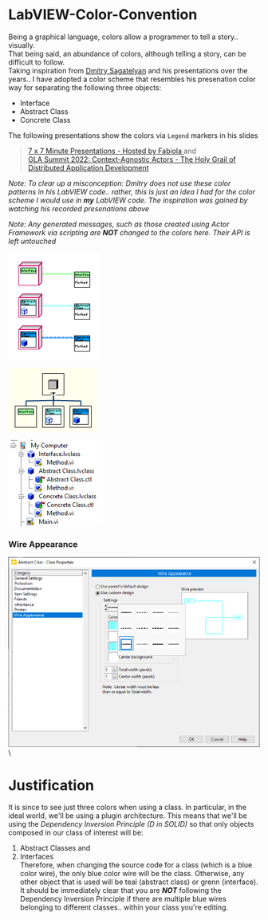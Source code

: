 # LabVIEW-Color-Convention

Being a graphical language, colors allow a programmer to tell a story.. visually.<br>
That being said, an abundance of colors, although telling a story, can be difficult to follow.<br>
Taking inspiration from [Dmitry Sagatelyan](https://forums.ni.com/t5/LabVIEW-Champions-Directory/LabVIEW-Champion-Dmitry-Sagatelyan/ta-p/3536802) and his presentations over the years.. I have adopted a color scheme that resembles his presenation color way for separating the following three objects:
- Interface
- Abstract Class
- Concrete Class

The following presentations show the colors via `Legend` markers in his slides
> [7 x 7 Minute Presentations - Hosted by Fabiola
](https://www.youtube.com/watch?v=buVvpzs0IoQ&list=PLvDxiIkwuMQsbDa7zGxcczwc-QYXY2huD&index=6) and<br>
> [GLA Summit 2022: Context-Agnostic Actors - The Holy Grail of Distributed Application Development
](https://www.youtube.com/watch?v=XjUKgLtANhM&list=PLvDxiIkwuMQsbDa7zGxcczwc-QYXY2huD&index=8)

*Note: To clear up a misconception: Dmitry does not use these color patterns in his LabVIEW code.. rather, this is just an idea I had for the color scheme I would use in **my** LabVIEW code. The inspiration was gained by watching his recorded presenations above*

*Note: Any generated messages, such as those created using Actor Framework via scripting are **NOT** changed to the colors here. Their  API is left untouched*

![Block Diagram](Images/Block%20Diagram.png)

![Class Hierarchy](Images/Class%20Hierarchy.png)

![Project](Images/Project.png)

### Wire Appearance

![Wire Appearance](Images/Wire%20Appearance.png)\

# Justification

It is since to see just three colors when using a class. In particular, in the ideal world, we'll be using a plugin architecture. This means that we'll be using the *Dependency Inversion Principle (D in SOLID)* so that only objects composed in our class of interest will be:
1. Abstract Classes and
2. Interfaces<br>
Therefore, when changing the source code for a class (which is a blue color wire), the only blue color wire will be the class. Otherwise, any other object that is used will be teal (abstract class) or grenn (interface). It should be immediately clear that you are ***NOT*** following the Dependency Inversion Principle if there are multiple blue wires belonging to different classes.. within your class you're editing.

